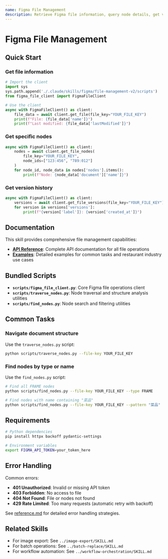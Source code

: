 ```yaml
---
name: Figma File Management
description: Retrieve Figma file information, query node details, get version history, navigate document structure. Use when working with Figma files, analyzing design structure, or when user mentions Figma documents, file structure, nodes, layers, or version control. Requires Figma API token.
---
```


# Figma File Management

## Quick Start

### Get file information
```python
# Import the client
import sys
sys.path.append('./.claude/skills/figma/file-management-v2/scripts')
from figma_file_client import FigmaFileClient

# Use the client
async with FigmaFileClient() as client:
    file_data = await client.get_file(file_key="YOUR_FILE_KEY")
    print(f"File: {file_data['name']}")
    print(f"Last modified: {file_data['lastModified']}")
```

### Get specific nodes
```python
async with FigmaFileClient() as client:
    nodes = await client.get_file_nodes(
        file_key="YOUR_FILE_KEY",
        node_ids=["123:456", "789:012"]
    )
    for node_id, node_data in nodes['nodes'].items():
        print(f"Node: {node_data['document']['name']}")
```

### Get version history
```python
async with FigmaFileClient() as client:
    versions = await client.get_file_versions(file_key="YOUR_FILE_KEY")
    for version in versions['versions']:
        print(f"{version['label']}: {version['created_at']}")
```

## Documentation

This skill provides comprehensive file management capabilities:

- **[API Reference](reference.md)**: Complete API documentation for all file operations
- **[Examples](examples.md)**: Detailed examples for common tasks and restaurant industry use cases

## Bundled Scripts

- **`scripts/figma_file_client.py`**: Core Figma file operations client
- **`scripts/traverse_nodes.py`**: Node traversal and structure analysis utilities
- **`scripts/find_nodes.py`**: Node search and filtering utilities

## Common Tasks

### Navigate document structure
Use the `traverse_nodes.py` script:
```bash
python scripts/traverse_nodes.py --file-key YOUR_FILE_KEY
```

### Find nodes by type or name
Use the `find_nodes.py` script:
```bash
# Find all FRAME nodes
python scripts/find_nodes.py --file-key YOUR_FILE_KEY --type FRAME

# Find nodes with name containing "菜品"
python scripts/find_nodes.py --file-key YOUR_FILE_KEY --pattern "菜品"
```

## Requirements

```bash
# Python dependencies
pip install httpx backoff pydantic-settings

# Environment variables
export FIGMA_API_TOKEN=your_token_here
```

## Error Handling

Common errors:
- **401 Unauthorized**: Invalid or missing API token
- **403 Forbidden**: No access to file
- **404 Not Found**: File or nodes not found
- **429 Rate Limited**: Too many requests (automatic retry with backoff)

See [reference.md](reference.md) for detailed error handling strategies.

## Related Skills

- For image export: See `../image-export/SKILL.md`
- For batch operations: See `../batch-replace/SKILL.md`
- For workflow automation: See `../workflow-orchestration/SKILL.md`

